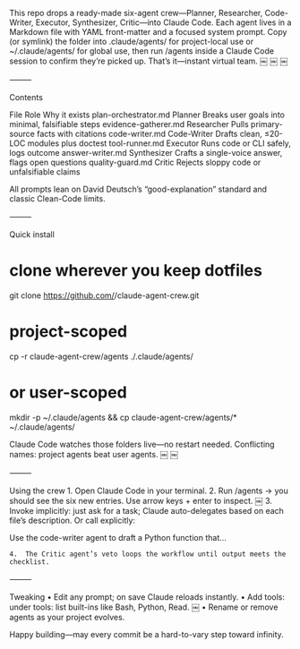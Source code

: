 This repo drops a ready-made six-agent crew—Planner, Researcher, Code-Writer, Executor, Synthesizer, Critic—into Claude Code. Each agent lives in a Markdown file with YAML front-matter and a focused system prompt. Copy (or symlink) the folder into .claude/agents/ for project-local use or ~/.claude/agents/ for global use, then run /agents inside a Claude Code session to confirm they’re picked up. That’s it—instant virtual team.  ￼ ￼ ￼

⸻

Contents

File	Role	Why it exists
plan-orchestrator.md	Planner	Breaks user goals into minimal, falsifiable steps
evidence-gatherer.md	Researcher	Pulls primary-source facts with citations
code-writer.md	Code-Writer	Drafts clean, ≤20-LOC modules plus doctest
tool-runner.md	Executor	Runs code or CLI safely, logs outcome
answer-writer.md	Synthesizer	Crafts a single-voice answer, flags open questions
quality-guard.md	Critic	Rejects sloppy code or unfalsifiable claims

All prompts lean on David Deutsch’s “good-explanation” standard and classic Clean-Code limits.

⸻

Quick install

# clone wherever you keep dotfiles
git clone https://github.com/<you>/claude-agent-crew.git
# project-scoped
cp -r claude-agent-crew/agents ./.claude/agents/
# or user-scoped
mkdir -p ~/.claude/agents && cp claude-agent-crew/agents/* ~/.claude/agents/

Claude Code watches those folders live—no restart needed. Conflicting names: project agents beat user agents.  ￼ ￼

⸻

Using the crew
	1.	Open Claude Code in your terminal.
	2.	Run /agents → you should see the six new entries. Use arrow keys + enter to inspect.  ￼
	3.	Invoke implicitly: just ask for a task; Claude auto-delegates based on each file’s description. Or call explicitly:

Use the code-writer agent to draft a Python function that…


	4.	The Critic agent’s veto loops the workflow until output meets the checklist.

⸻

Tweaking
	•	Edit any prompt; on save Claude reloads instantly.
	•	Add tools: under tools: list built-ins like Bash, Python, Read.  ￼
	•	Rename or remove agents as your project evolves.

Happy building—may every commit be a hard-to-vary step toward infinity.
